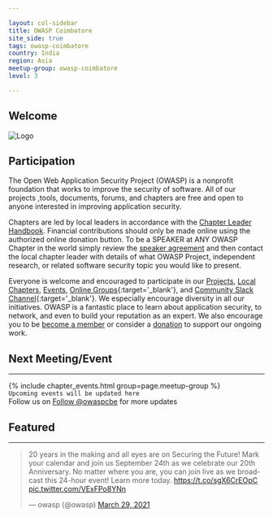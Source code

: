```yaml
---

layout: col-sidebar
title: OWASP Coimbatore
site_side: true
tags: owasp-coimbatore
country: India
region: Asia
meetup-group: owasp-coimbatore
level: 3

---
```


## Welcome
![Logo](https://owasp.org/www-chapter-coimbatore/assets/images/logo/logo_dark_final.png)

## Participation
The Open Web Application Security Project (OWASP) is a nonprofit foundation that works to improve the security of software. All of our projects ,tools, documents, forums, and chapters are free and open to anyone interested in improving application security. 

Chapters are led by local leaders in accordance with the [Chapter Leader Handbook](/www-policy/rules-of-procedure/chapter-handbook). Financial contributions should only be made online using the authorized online donation button. To be a SPEAKER at ANY OWASP Chapter in the world simply review the [speaker agreement](/www-policy/speaker-agreement) and then contact the local chapter leader with details of what OWASP Project, independent research, or related software security topic you would like to present.

Everyone is welcome and encouraged to participate in our [Projects](/projects), [Local Chapters](/chapters), [Events](/events), [Online Groups](https://groups.google.com/a/owasp.com/){:target='_blank'}, and [Community Slack Channel](https://owasp.slack.com/){:target='_blank'}. We especially encourage diversity in all our initiatives. OWASP is a fantastic place to learn about application security, to network, and even to build your reputation as an expert. We also encourage you to be [become a member](/membership) or consider a [donation](/donate) to support our ongoing work.

## Next Meeting/Event
---------------------
{% include chapter_events.html group=page.meetup-group %} \
```Upcoming events will be updated here```\
Follow us on <a href="https://twitter.com/owaspcbe?ref_src=twsrc%5Etfw" class="twitter-follow-button" data-lang="en" data-show-count="false">Follow @owaspcbe</a><script async src="https://platform.twitter.com/widgets.js" charset="utf-8"></script> for more updates

## Featured
---------------------
<blockquote class="twitter-tweet"><p lang="en" dir="ltr">20 years in the making and all eyes are on Securing the Future! Mark your calendar and join us September 24th as we celebrate our 20th Anniversary. No matter where you are, you can join live as we broadcast this 24-hour event! Learn more today. <a href="https://t.co/sgX6CrEOpC">https://t.co/sgX6CrEOpC</a> <a href="https://t.co/VExFPo8YNn">pic.twitter.com/VExFPo8YNn</a></p>&mdash; owasp (@owasp) <a href="https://twitter.com/owasp/status/1376515766732881922?ref_src=twsrc%5Etfw">March 29, 2021</a></blockquote> <script async src="https://platform.twitter.com/widgets.js" charset="utf-8"></script>







